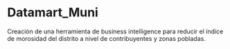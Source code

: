 # Datamart_Muni
Creación de una herramienta de business intelligence para reducir el índice de morosidad del distrito a nivel de contribuyentes y zonas pobladas.
